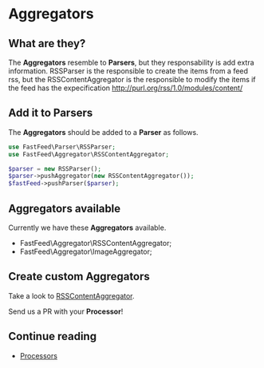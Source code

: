 # Aggregators

## What are they?

The **Aggregators** resemble to **Parsers**, but they responsability is add extra information. RSSParser is the
responsible to create the items from a feed rss, but the RSSContentAggregator is the responsible to modify the
items if the feed has the expecification http://purl.org/rss/1.0/modules/content/

## Add it to Parsers

The  **Aggregators** should be added to a **Parser** as follows.

``` php
use FastFeed\Parser\RSSParser;
use FastFeed\Aggregator\RSSContentAggregator;

$parser = new RSSParser();
$parser->pushAggregator(new RSSContentAggregator());
$fastFeed->pushParser($parser);
```

## Aggregators available

Currently we have these **Aggregators** available.

+ FastFeed\Aggregator\RSSContentAggregator;
+ FastFeed\Aggregator\ImageAggregator;

## Create custom Aggregators

Take a look to
[RSSContentAggregator](https://github.com/FastFeed/FastFeed/blob/master/src/FastFeed/Aggregator/RSSContentAggregator.php).

Send us a PR with your **Processor**!

## Continue reading

+ [Processors](https://github.com/FastFeed/FastFeed/blob/master/doc/es/processors.md)